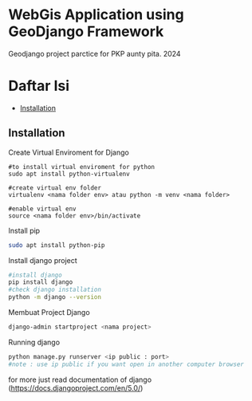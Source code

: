 # WebGis Application using GeoDjango Framework 

Geodjango project parctice for PKP aunty pita. 2024

# Daftar Isi
- [Installation](#installation)

## Installation

Create Virtual Enviroment for Django
 ```terminal
 #to install virtual enviroment for python
 sudo apt install python-virtualenv

 #create virtual env folder
 virtualenv <nama folder env> atau python -m venv <nama folder> 

 #enable virtual env
 source <nama folder env>/bin/activate
```

 Install pip
 ```bash
 sudo apt install python-pip
 ```

 Install django project
 ```bash
 #install django
 pip install django
 #check django installation
 python -m django --version
 ```
Membuat Project Django
```bash
django-admin startproject <nama project>
```
Running django
```bash
python manage.py runserver <ip public : port>
#note : use ip public if you want open in another computer browser
```

for more just read documentation of django (https://docs.djangoproject.com/en/5.0/)






